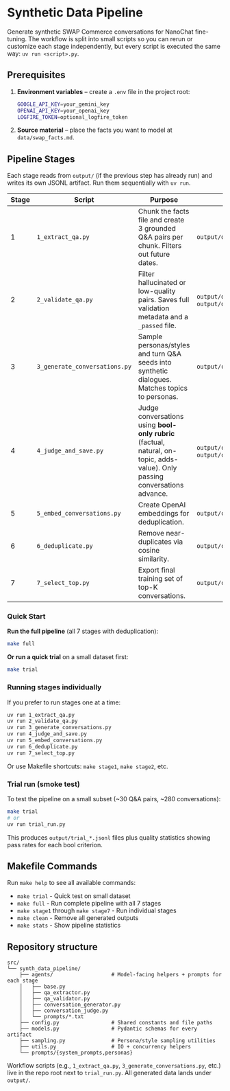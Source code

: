 # Synthetic Data Pipeline

Generate synthetic SWAP Commerce conversations for NanoChat fine-tuning. The workflow is split into small scripts so you can rerun or customize each stage independently, but every script is executed the same way: `uv run <script>.py`.

## Prerequisites

1. **Environment variables** – create a `.env` file in the project root:
   ```bash
   GOOGLE_API_KEY=your_gemini_key
   OPENAI_API_KEY=your_openai_key
   LOGFIRE_TOKEN=optional_logfire_token
   ```
2. **Source material** – place the facts you want to model at `data/swap_facts.md`.

## Pipeline Stages

Each stage reads from `output/` (if the previous step has already run) and writes its own JSONL artifact. Run them sequentially with `uv run`.

| Stage | Script | Purpose | Output |
| --- | --- | --- | --- |
| 1 | `1_extract_qa.py` | Chunk the facts file and create 3 grounded Q&A pairs per chunk. Filters out future dates. | `output/qa_pairs.jsonl` |
| 2 | `2_validate_qa.py` | Filter hallucinated or low-quality pairs. Saves full validation metadata and a `_passed` file. | `output/qa_pairs_validated.jsonl` + `output/qa_pairs_validated_passed.jsonl` |
| 3 | `3_generate_conversations.py` | Sample personas/styles and turn Q&A seeds into synthetic dialogues. Matches topics to personas. | `output/conversations_raw.jsonl` |
| 4 | `4_judge_and_save.py` | Judge conversations using **bool-only rubric** (factual, natural, on-topic, adds-value). Only passing conversations advance. | `output/conversations_judged.jsonl`, `output/conversations_final.jsonl` |
| 5 | `5_embed_conversations.py` | Create OpenAI embeddings for deduplication. | `output/conversations_embedded.jsonl` |
| 6 | `6_deduplicate.py` | Remove near-duplicates via cosine similarity. | `output/conversations_deduplicated.jsonl` |
| 7 | `7_select_top.py` | Export final training set of top-K conversations. | `output/conversations_final.jsonl` |

### Quick Start

**Run the full pipeline** (all 7 stages with deduplication):
```bash
make full
```

**Or run a quick trial** on a small dataset first:
```bash
make trial
```

### Running stages individually

If you prefer to run stages one at a time:

```bash
uv run 1_extract_qa.py
uv run 2_validate_qa.py
uv run 3_generate_conversations.py
uv run 4_judge_and_save.py
uv run 5_embed_conversations.py
uv run 6_deduplicate.py
uv run 7_select_top.py
```

Or use Makefile shortcuts: `make stage1`, `make stage2`, etc.

### Trial run (smoke test)

To test the pipeline on a small subset (~30 Q&A pairs, ~280 conversations):

```bash
make trial
# or
uv run trial_run.py
```

This produces `output/trial_*.jsonl` files plus quality statistics showing pass rates for each bool criterion.

## Makefile Commands

Run `make help` to see all available commands:
- `make trial` - Quick test on small dataset
- `make full` - Run complete pipeline with all 7 stages
- `make stage1` through `make stage7` - Run individual stages
- `make clean` - Remove all generated outputs
- `make stats` - Show pipeline statistics

## Repository structure

```
src/
└── synth_data_pipeline/
    ├── agents/                   # Model-facing helpers + prompts for each stage
    │   ├── base.py
    │   ├── qa_extractor.py
    │   ├── qa_validator.py
    │   ├── conversation_generator.py
    │   ├── conversation_judge.py
    │   └── prompts/*.txt
    ├── config.py                 # Shared constants and file paths
    ├── models.py                 # Pydantic schemas for every artifact
    ├── sampling.py               # Persona/style sampling utilities
    ├── utils.py                  # IO + concurrency helpers
    └── prompts/{system_prompts,personas}
```

Workflow scripts (e.g., `1_extract_qa.py`, `3_generate_conversations.py`, etc.) live in the repo root next to `trial_run.py`. All generated data lands under `output/`.
